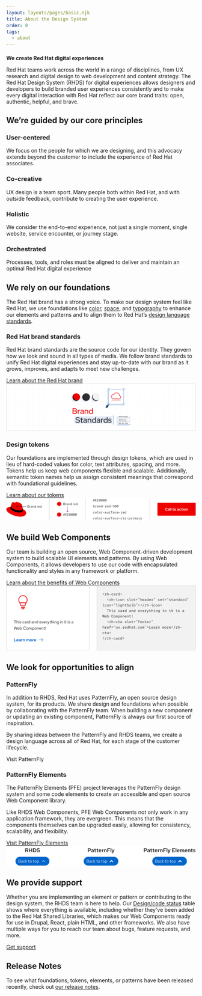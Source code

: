 ```yaml
---
layout: layouts/pages/basic.njk
title: About the Design System
order: 0
tags:
  - about
---
```


<style data-helmet>
  .red-heading { 
    color: var(--rh-color-text-brand-on-light);
    font-size: var(--rh-font-size-heading-xl);
  }

  rh-card rh-icon { 
    --rh-icon-size: var(--rh-size-icon-07);
    color: var(--rh-color-icon-primary);
    width: var(--rh-icon-size);
  }

  .intro h2 {
    font-size: var(--rh-font-size-heading-xl);
    color: var(--rh-color-text-brand);
  }
</style>

<script data-helmet type="module">
  import '/assets/javascript/elements/uxdot-hero.js'
  import '@rhds/elements/rh-icon/rh-icon.js';
  import '@rhds/elements/rh-card/rh-card.js';
</script>

<section class="intro">

## We create Red Hat digital experiences

Red Hat teams work across the world in a range of disciplines, from UX research 
and digital design to web development and content strategy. The Red Hat Design 
System (RHDS) for digital experiences allows designers and developers to build 
branded user experiences consistently and to make every digital interaction with 
Red Hat reflect our core brand traits: open, authentic, helpful, and brave.

</section>

## We’re guided by our core principles

<div class="grid sm-two-columns">
  <rh-card>
    <rh-icon slot="header" set="standard" icon="community-people"></rh-icon>
    <h3 slot="header">User-centered</h3>
    <p>We focus on the people for which we are designing, and this advocacy extends beyond the customer to include the experience of Red Hat associates.</p>
  </rh-card>
  <rh-card>
    <rh-icon slot="header" set="standard" icon="handshake"></rh-icon>
    <h3 slot="header">Co-creative</h3>
    <p>UX design is a team sport. Many people both within Red Hat, and with outside feedback, contribute to creating the user experience.</p>
  </rh-card>
  <rh-card>
    <rh-icon slot="header" set="standard" icon="architect"></rh-icon>
    <h3 slot="header">Holistic</h3>
    <p>We consider the end-to-end experience, not just a single moment, single website, service encounter, or journey stage.</p>
  </rh-card>
  <rh-card>
    <rh-icon slot="header" set="standard" icon="management-and-automation"></rh-icon>
    <h3 slot="header">Orchestrated</h3>
    <p>Processes, tools, and roles must be aligned to deliver and maintain an optimal Red Hat digital experience</p>
  </rh-card>
</div>

## We rely on our foundations

The Red Hat brand has a strong voice. To make our design system feel like Red 
Hat, we use foundations like [color](/foundations/color/), 
[space](/foundations/spacing/), and [typography](/foundations/typography/) to 
enhance our elements and patterns and to align them to Red Hat’s [design 
language standards](https://www.redhat.com/en/about/brand/standards).

### Red Hat brand standards

Red Hat brand standards are the source code for our identity. They govern how we look and sound in all types of media. We follow brand standards to unify Red Hat digital experiences and stay up-to-date with our brand as it grows, improves, and adapts to meet new challenges.

<rh-cta>
  <a href="https://www.redhat.com/en/about/brand/standards">Learn about the Red Hat brand</a>
</rh-cta>

<uxdot-example variant="full" no-border alignment="left" width-adjustment="1140px">
 <img src="../assets/about/about-rhds-brand-standards.png" alt="the words 'brand standards' framed by elements and shapes in ReEd Hat colors">
</uxdot-example>


### Design tokens

Our foundations are implemented through design tokens, which are used in lieu of 
hard-coded values for color, text attributes, spacing, and more. Tokens help us 
keep web components flexible and scalable. Additionally, semantic token names 
help us assign consistent meanings that correspond with foundational guidelines.

<rh-cta>
  <a href="/tokens/">Learn about our tokens</a>
</rh-cta>

<uxdot-example width-adjustment="807px">
 <img src="/tokens/images/design-tokens-intro.png" alt="Flow showing how a color like brand red becomes a token, how it is named, and how it is applied to a call to action">
</uxdot-example>

## We build Web Components

Our team is building an open source, Web Component-driven development system to 
build scalable UI elements and patterns. By using Web Components, it allows 
developers to use our code with encapsulated functionality and styles in any 
framework or platform.

<rh-cta>
  <a href="/get-started/developers/#about-web-components">Learn about the benefits of Web Components</a>
</rh-cta>

<uxdot-example width-adjustment="820px">
 <img src="../assets/about/about-rhds-web-components.svg" alt="Example of a card next to the Web Component's code">
</uxdot-example>

## We look for opportunities to align

### PatternFly

In addition to RHDS, Red Hat uses PatternFly, an open source design system, for 
its products. We share design and foundations when possible by collaborating 
with the PatternFly team. When building a new component or updating an existing 
component, PatternFly is always our first source of inspiration. 

By sharing ideas between the PatternFly and RHDS teams, we create a design 
language across all of Red Hat, for each stage of the customer lifecycle.

<rh-cta href="https://www.patternfly.org/">Visit PatternFly</rh-cta>

### PatternFly Elements

The PatternFly Elements (PFE) project leverages the PatternFly design system and 
some code elements to create an accessible and open source Web Component 
library. 

Like RHDS Web Components, PFE Web Components not only work in any application 
framework, they are evergreen. This means that the components themselves can be 
upgraded easily, allowing for consistency, scalability, and flexibility.

<rh-cta>
  <a href="https://patternflyelements.org/">Visit PatternFly Elements</a>
</rh-cta>

<uxdot-example width-adjustment="558px">
 <img src="../assets/about/about-rhds-pf-pfe.svg" alt="A back-to-top element that looks the same in RHDS, PatternFly, and PatternFly Elements">
</uxdot-example>

## We provide support

Whether you are implementing an element or pattern or contributing to the design 
system, the RHDS team is here to help. Our [Design/code 
status](/design-code-status/) table shows where everything is available, 
including whether they’ve been added to the Red Hat Shared Libraries, which 
makes our Web Components ready for use in Drupal, React, plain HTML, and other 
frameworks. We also have multiple ways for you to reach our team about bugs, 
feature requests, and more.

<rh-cta>
  <a href="/support/">Get support</a>
</rh-cta>

<uxdot-feedback>
  <h2>Release Notes</h2>
  <p>To see what foundations, tokens, elements, or patterns have been released recently, check out <a href="/about/release-notes">our release notes</a>.</p>
</uxdot-feedback>
